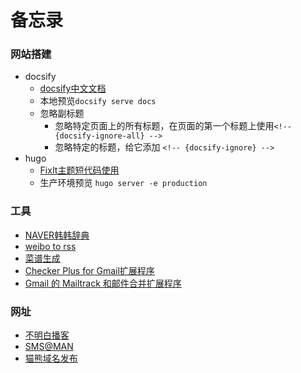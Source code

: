 # 备忘录

### 网站搭建

- docsify
  - [docsify中文文档](https://docsify.js.org/#/zh-cn/)
  - 本地预览`docsify serve docs`
  - 忽略副标题
    - 忽略特定页面上的所有标题，在页面的第一个标题上使用`<!-- {docsify-ignore-all} -->`
    - 忽略特定的标题，给它添加 `<!-- {docsify-ignore} -->`
- hugo
  - [FixIt主题短代码使用](https://fixit.lruihao.cn/zh-cn/tags/shortcodes/)
  - 生产环境预览 `hugo server -e production`

### 工具

- [NAVER韩韩辞典](https://ko.dict.naver.com/#/main)
- [weibo to rss](https://rssfeed.today/weibo/)
- [菜谱生成](https://cook.yunyoujun.cn/)
- [Checker Plus for Gmail扩展程序](https://chrome.google.com/webstore/detail/checker-plus-for-gmail/oeopbcgkkoapgobdbedcemjljbihmemj)
- [Gmail 的 Mailtrack 和邮件合并扩展程序](https://chrome.google.com/webstore/detail/email-tracker-for-gmail-m/ndnaehgpjlnokgebbaldlmgkapkpjkkb/related)

### 网址

- [不明白播客](https://www.bumingbai.net/)
- [SMS@MAN](https://sms-man.com/cn)
- [猫熊域名发布](https://maoxiong.pages.dev/)